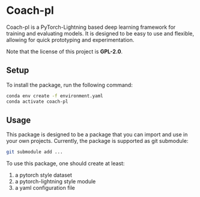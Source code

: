 # Coach-pl

Coach-pl is a PyTorch-Lightning based deep learning framework for training and evaluating models.
It is designed to be easy to use and flexible, allowing for quick prototyping and experimentation.

Note that the license of this project is **GPL-2.0**.

## Setup

To install the package, run the following command:

```bash
conda env create -f environment.yaml
conda activate coach-pl
```

## Usage

This package is designed to be a package that you can import and use in your own projects.
Currently, the package is supported as git submodule:

```bash
git submodule add ...
```

To use this package, one should create at least:
1. a pytorch style dataset
2. a pytorch-lightning style module
3. a yaml configuration file
